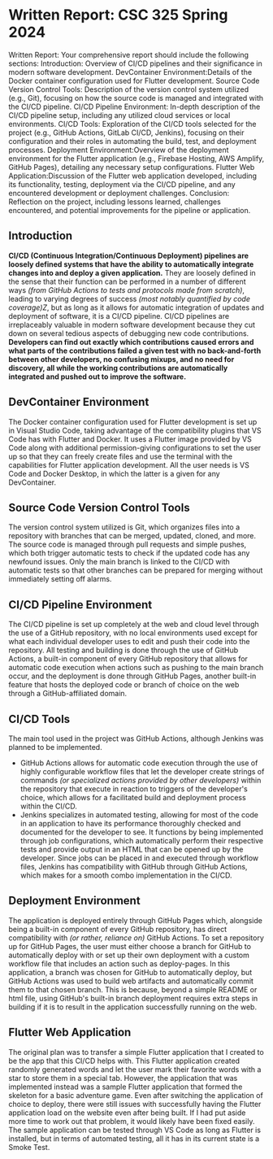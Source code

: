# Written Report: CSC 325 Spring 2024
Written Report: Your comprehensive report should include the following sections:
Introduction: Overview of CI/CD pipelines and their significance in modern software development.
DevContainer Environment:Details of the Docker container configuration used for Flutter development.
Source Code Version Control Tools: Description of the version control system utilized (e.g., Git), focusing on how the source code is managed and integrated with the CI/CD pipeline.
CI/CD Pipeline Environment: In-depth description of the CI/CD pipeline setup, including any utilized cloud services or local environments.
CI/CD Tools: Exploration of the CI/CD tools selected for the project (e.g., GitHub Actions, GitLab CI/CD, Jenkins), focusing on their configuration and their roles in automating the build, test, and deployment processes.
Deployment Environment:Overview of the deployment environment for the Flutter application (e.g., Firebase Hosting, AWS Amplify, GitHub Pages), detailing any necessary setup configurations.
Flutter Web Application:Discussion of the Flutter web application developed, including its functionality, testing, deployment via the CI/CD pipeline, and any encountered development or deployment challenges.
Conclusion: Reflection on the project, including lessons learned, challenges encountered, and potential improvements for the pipeline or application.

## Introduction
**CI/CD (Continuous Integration/Continuous Deployment) pipelines are loosely defined systems that have the ability to automatically integrate changes into and deploy a given application.** They are loosely defined in the sense that their function can be performed in a number of different ways *(from GitHub Actions to tests and protocols made from scratch)*, leading to varying degrees of success *(most notably quantified by code coverage)Z*, but as long as it allows for automatic integration of updates and deployment of software, it is a CI/CD pipeline. CI/CD pipelines are irreplaceably valuable in modern software development because they cut down on several tedious aspects of debugging new code contributions. **Developers can find out exactly which contributions caused errors and what parts of the contributions failed a given test with no back-and-forth between other developers, no confusing mixups, and no need for discovery, all while the working contributions are automatically integrated and pushed out to improve the software.**

## DevContainer Environment
The Docker container configuration used for Flutter development is set up in Visual Studio Code, taking advantage of the compatibility plugins that VS Code has with Flutter and Docker. It uses a Flutter image provided by VS Code along with additional permission-giving configurations to set the user up so that they can freely create files and use the terminal with the capabilities for Flutter application development. All the user needs is VS Code and Docker Desktop, in which the latter is a given for any DevContainer.

## Source Code Version Control Tools
The version control system utilized is Git, which organizes files into a repository with branches that can be merged, updated, cloned, and more. The source code is managed through pull requests and simple pushes, which both trigger automatic tests to check if the updated code has any newfound issues. Only the main branch is linked to the CI/CD with automatic tests so that other branches can be prepared for merging without immediately setting off alarms.

## CI/CD Pipeline Environment
The CI/CD pipeline is set up completely at the web and cloud level through the use of a GitHub repository, with no local environments used except for what each individual developer uses to edit and push their code into the repository. All testing and building is done through the use of GitHub Actions, a built-in component of every GitHub repository that allows for automatic code execution when actions such as pushing to the main branch occur, and the deployment is done through GitHub Pages, another built-in feature that hosts the deployed code or branch of choice on the web through a GitHub-affiliated domain.

## CI/CD Tools
The main tool used in the project was GitHub Actions, although Jenkins was planned to be implemented.
- GitHub Actions allows for automatic code execution through the use of highly configurable workflow files that let the developer create strings of commands *(or specialized actions provided by other developers)* within the repository that execute in reaction to triggers of the developer's choice, which allows for a facilitated build and deployment process within the CI/CD. 
- Jenkins specializes in automated testing, allowing for most of the code in an application to have its performance thoroughly checked and documented for the developer to see. It functions by being implemented through job configurations, which automatically perform their respective tests and provide output in an HTML that can be opened up by the developer. Since jobs can be placed in and executed through workflow files, Jenkins has compatibility with GitHub through GitHub Actions, which makes for a smooth combo implementation in the CI/CD.

## Deployment Environment
The application is deployed entirely through GitHub Pages which, alongside being a built-in component of every GitHub repository, has direct compatibility with *(or rather, reliance on)* GitHub Actions. To set a repository up for GitHub Pages, the user must either choose a branch for GitHub to automatically deploy with or set up their own deployment with a custom workflow file that includes an action such as deploy-pages. In this application, a branch was chosen for GitHub to automatically deploy, but GitHub Actions was used to build web artifacts and automatically commit them to that chosen branch. This is because, beyond a simple README or html file, using GitHub's built-in branch deployment requires extra steps in building if it is to result in the application successfully running on the web.

## Flutter Web Application
The original plan was to transfer a simple Flutter application that I created to be the app that this CI/CD helps with. This Flutter application created randomly generated words and let the user mark their favorite words with a star to store them in a special tab. However, the application that was implemented instead was a sample Flutter application that formed the skeleton for a basic adventure game. Even after switching the application of choice to deploy, there were still issues with successfully having the Flutter application load on the website even after being built. If I had put aside more time to work out that problem, it would likely have been fixed easily. The sample application can be tested through VS Code as long as Flutter is installed, but in terms of automated testing, all it has in its current state is a Smoke Test.


